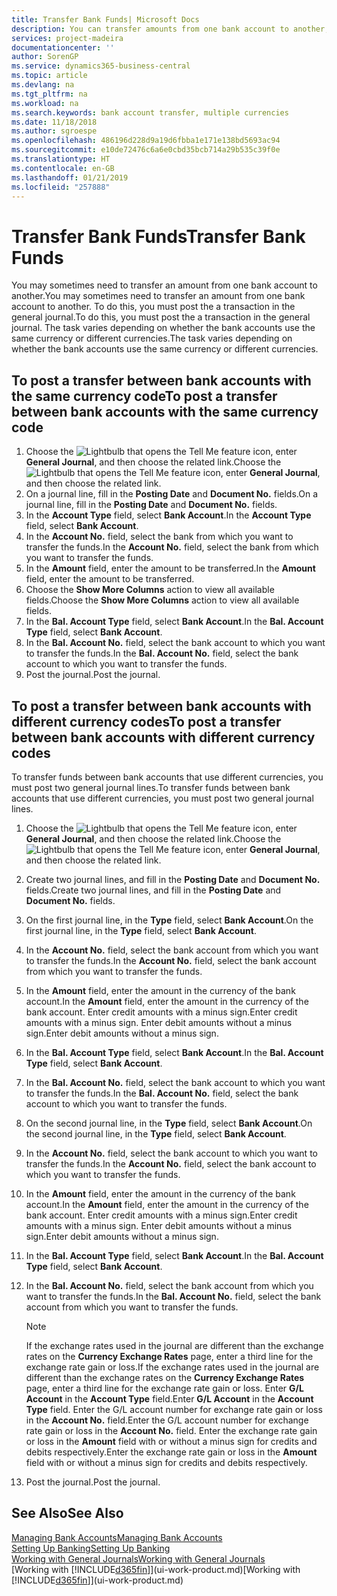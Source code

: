 ```yaml
---
title: Transfer Bank Funds| Microsoft Docs
description: You can transfer amounts from one bank account to another, including different currencies, by posting the transaction in the general journal.
services: project-madeira
documentationcenter: ''
author: SorenGP
ms.service: dynamics365-business-central
ms.topic: article
ms.devlang: na
ms.tgt_pltfrm: na
ms.workload: na
ms.search.keywords: bank account transfer, multiple currencies
ms.date: 11/18/2018
ms.author: sgroespe
ms.openlocfilehash: 486196d228d9a19d6fbba1e171e138bd5693ac94
ms.sourcegitcommit: e10de72476c6a6e0cbd35bcb714a29b535c39f0e
ms.translationtype: HT
ms.contentlocale: en-GB
ms.lasthandoff: 01/21/2019
ms.locfileid: "257888"
---
```

# <a name="transfer-bank-funds"></a><span data-ttu-id="96d1e-103">Transfer Bank Funds</span><span class="sxs-lookup"><span data-stu-id="96d1e-103">Transfer Bank Funds</span></span>
<span data-ttu-id="96d1e-104">You may sometimes need to transfer an amount from one bank account to another.</span><span class="sxs-lookup"><span data-stu-id="96d1e-104">You may sometimes need to transfer an amount from one bank account to another.</span></span> <span data-ttu-id="96d1e-105">To do this, you must post the a transaction in the general journal.</span><span class="sxs-lookup"><span data-stu-id="96d1e-105">To do this, you must post the a transaction in the general journal.</span></span> <span data-ttu-id="96d1e-106">The task varies depending on whether the bank accounts use the same currency or different currencies.</span><span class="sxs-lookup"><span data-stu-id="96d1e-106">The task varies depending on whether the bank accounts use the same currency or different currencies.</span></span>

## <a name="to-post-a-transfer-between-bank-accounts-with-the-same-currency-code"></a><span data-ttu-id="96d1e-107">To post a transfer between bank accounts with the same currency code</span><span class="sxs-lookup"><span data-stu-id="96d1e-107">To post a transfer between bank accounts with the same currency code</span></span>
1. <span data-ttu-id="96d1e-108">Choose the ![Lightbulb that opens the Tell Me feature](media/ui-search/search_small.png "Tell me what you want to do") icon, enter **General Journal**, and then choose the related link.</span><span class="sxs-lookup"><span data-stu-id="96d1e-108">Choose the ![Lightbulb that opens the Tell Me feature](media/ui-search/search_small.png "Tell me what you want to do") icon, enter **General Journal**, and then choose the related link.</span></span>
2. <span data-ttu-id="96d1e-109">On a journal line, fill in the **Posting Date** and **Document No.** fields.</span><span class="sxs-lookup"><span data-stu-id="96d1e-109">On a journal line, fill in the **Posting Date** and **Document No.** fields.</span></span>
3. <span data-ttu-id="96d1e-110">In the **Account Type** field, select **Bank Account**.</span><span class="sxs-lookup"><span data-stu-id="96d1e-110">In the **Account Type** field, select **Bank Account**.</span></span>
4. <span data-ttu-id="96d1e-111">In the **Account No.** field, select the bank from which you want to transfer the funds.</span><span class="sxs-lookup"><span data-stu-id="96d1e-111">In the **Account No.** field, select the bank from which you want to transfer the funds.</span></span>
5. <span data-ttu-id="96d1e-112">In the **Amount** field, enter the amount to be transferred.</span><span class="sxs-lookup"><span data-stu-id="96d1e-112">In the **Amount** field, enter the amount to be transferred.</span></span>
6. <span data-ttu-id="96d1e-113">Choose the **Show More Columns** action to view all available fields.</span><span class="sxs-lookup"><span data-stu-id="96d1e-113">Choose the **Show More Columns** action to view all available fields.</span></span>
7. <span data-ttu-id="96d1e-114">In the **Bal. Account Type** field, select **Bank Account**.</span><span class="sxs-lookup"><span data-stu-id="96d1e-114">In the **Bal. Account Type** field, select **Bank Account**.</span></span>
8. <span data-ttu-id="96d1e-115">In the **Bal. Account No.** field, select the bank account to which you want to transfer the funds.</span><span class="sxs-lookup"><span data-stu-id="96d1e-115">In the **Bal. Account No.** field, select the bank account to which you want to transfer the funds.</span></span>
9. <span data-ttu-id="96d1e-116">Post the journal.</span><span class="sxs-lookup"><span data-stu-id="96d1e-116">Post the journal.</span></span>

## <a name="to-post-a-transfer-between-bank-accounts-with-different-currency-codes"></a><span data-ttu-id="96d1e-117">To post a transfer between bank accounts with different currency codes</span><span class="sxs-lookup"><span data-stu-id="96d1e-117">To post a transfer between bank accounts with different currency codes</span></span>
<span data-ttu-id="96d1e-118">To transfer funds between bank accounts that use different currencies, you must post two general journal lines.</span><span class="sxs-lookup"><span data-stu-id="96d1e-118">To transfer funds between bank accounts that use different currencies, you must post two general journal lines.</span></span>

1. <span data-ttu-id="96d1e-119">Choose the ![Lightbulb that opens the Tell Me feature](media/ui-search/search_small.png "Tell me what you want to do") icon, enter **General Journal**, and then choose the related link.</span><span class="sxs-lookup"><span data-stu-id="96d1e-119">Choose the ![Lightbulb that opens the Tell Me feature](media/ui-search/search_small.png "Tell me what you want to do") icon, enter **General Journal**, and then choose the related link.</span></span>
2. <span data-ttu-id="96d1e-120">Create two journal lines, and fill in the **Posting Date** and **Document No.** fields.</span><span class="sxs-lookup"><span data-stu-id="96d1e-120">Create two journal lines, and fill in the **Posting Date** and **Document No.** fields.</span></span>
3. <span data-ttu-id="96d1e-121">On the first journal line, in the **Type** field, select **Bank Account**.</span><span class="sxs-lookup"><span data-stu-id="96d1e-121">On the first journal line, in the **Type** field, select **Bank Account**.</span></span>
4. <span data-ttu-id="96d1e-122">In the **Account No.** field, select the bank account from which you want to transfer the funds.</span><span class="sxs-lookup"><span data-stu-id="96d1e-122">In the **Account No.** field, select the bank account from which you want to transfer the funds.</span></span>
5. <span data-ttu-id="96d1e-123">In the **Amount** field, enter the amount in the currency of the bank account.</span><span class="sxs-lookup"><span data-stu-id="96d1e-123">In the **Amount** field, enter the amount in the currency of the bank account.</span></span> <span data-ttu-id="96d1e-124">Enter credit amounts with a minus sign.</span><span class="sxs-lookup"><span data-stu-id="96d1e-124">Enter credit amounts with a minus sign.</span></span> <span data-ttu-id="96d1e-125">Enter debit amounts without a minus sign.</span><span class="sxs-lookup"><span data-stu-id="96d1e-125">Enter debit amounts without a minus sign.</span></span>
6. <span data-ttu-id="96d1e-126">In the **Bal. Account Type** field, select **Bank Account**.</span><span class="sxs-lookup"><span data-stu-id="96d1e-126">In the **Bal. Account Type** field, select **Bank Account**.</span></span>
7. <span data-ttu-id="96d1e-127">In the **Bal. Account No.** field, select the bank account to which you want to transfer the funds.</span><span class="sxs-lookup"><span data-stu-id="96d1e-127">In the **Bal. Account No.** field, select the bank account to which you want to transfer the funds.</span></span>
8. <span data-ttu-id="96d1e-128">On the second journal line, in the **Type** field, select **Bank Account**.</span><span class="sxs-lookup"><span data-stu-id="96d1e-128">On the second journal line, in the **Type** field, select **Bank Account**.</span></span>
9. <span data-ttu-id="96d1e-129">In the **Account No.** field, select the bank account to which you want to transfer the funds.</span><span class="sxs-lookup"><span data-stu-id="96d1e-129">In the **Account No.** field, select the bank account to which you want to transfer the funds.</span></span>
10. <span data-ttu-id="96d1e-130">In the **Amount** field, enter the amount in the currency of the bank account.</span><span class="sxs-lookup"><span data-stu-id="96d1e-130">In the **Amount** field, enter the amount in the currency of the bank account.</span></span> <span data-ttu-id="96d1e-131">Enter credit amounts with a minus sign.</span><span class="sxs-lookup"><span data-stu-id="96d1e-131">Enter credit amounts with a minus sign.</span></span> <span data-ttu-id="96d1e-132">Enter debit amounts without a minus sign.</span><span class="sxs-lookup"><span data-stu-id="96d1e-132">Enter debit amounts without a minus sign.</span></span>
11. <span data-ttu-id="96d1e-133">In the **Bal. Account Type** field, select **Bank Account**.</span><span class="sxs-lookup"><span data-stu-id="96d1e-133">In the **Bal. Account Type** field, select **Bank Account**.</span></span>  
12. <span data-ttu-id="96d1e-134">In the **Bal. Account No.** field, select the bank account from which you want to transfer the funds.</span><span class="sxs-lookup"><span data-stu-id="96d1e-134">In the **Bal. Account No.** field, select the bank account from which you want to transfer the funds.</span></span>

    > [!NOTE]  
    > <span data-ttu-id="96d1e-135">If the exchange rates used in the journal are different than the exchange rates on the **Currency Exchange Rates** page, enter a third line for the exchange rate gain or loss.</span><span class="sxs-lookup"><span data-stu-id="96d1e-135">If the exchange rates used in the journal are different than the exchange rates on the **Currency Exchange Rates** page, enter a third line for the exchange rate gain or loss.</span></span> <span data-ttu-id="96d1e-136">Enter **G/L Account** in the **Account Type** field.</span><span class="sxs-lookup"><span data-stu-id="96d1e-136">Enter **G/L Account** in the **Account Type** field.</span></span> <span data-ttu-id="96d1e-137">Enter the G/L account number for exchange rate gain or loss in the **Account No.** field.</span><span class="sxs-lookup"><span data-stu-id="96d1e-137">Enter the G/L account number for exchange rate gain or loss in the **Account No.** field.</span></span> <span data-ttu-id="96d1e-138">Enter the exchange rate gain or loss in the **Amount** field with or without a minus sign for credits and debits respectively.</span><span class="sxs-lookup"><span data-stu-id="96d1e-138">Enter the exchange rate gain or loss in the **Amount** field with or without a minus sign for credits and debits respectively.</span></span>
13. <span data-ttu-id="96d1e-139">Post the journal.</span><span class="sxs-lookup"><span data-stu-id="96d1e-139">Post the journal.</span></span>

## <a name="see-also"></a><span data-ttu-id="96d1e-140">See Also</span><span class="sxs-lookup"><span data-stu-id="96d1e-140">See Also</span></span>
[<span data-ttu-id="96d1e-141">Managing Bank Accounts</span><span class="sxs-lookup"><span data-stu-id="96d1e-141">Managing Bank Accounts</span></span>](bank-manage-bank-accounts.md)  
[<span data-ttu-id="96d1e-142">Setting Up Banking</span><span class="sxs-lookup"><span data-stu-id="96d1e-142">Setting Up Banking</span></span>](bank-setup-banking.md)  
[<span data-ttu-id="96d1e-143">Working with General Journals</span><span class="sxs-lookup"><span data-stu-id="96d1e-143">Working with General Journals</span></span>](ui-work-general-journals.md)  
<span data-ttu-id="96d1e-144">[Working with [!INCLUDE[d365fin](includes/d365fin_md.md)]](ui-work-product.md)</span><span class="sxs-lookup"><span data-stu-id="96d1e-144">[Working with [!INCLUDE[d365fin](includes/d365fin_md.md)]](ui-work-product.md)</span></span>
